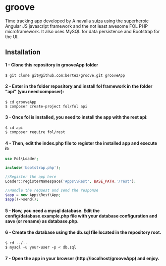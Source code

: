 groove
======

Time tracking app developed by A navalla suíza using the superheroic Angular JS javascript framework and the not least awesome FOL PHP microframework. It also uses MySQL for data persistence and Bootstrap for the UI.


Installation
------------

#### 1 - Clone this repository in grooveApp folder

```
$ git clone git@github.com:bertez/groove.git grooveApp
```

#### 2 - Enter in the folder repository and install fol framework in the folder "api" (you need composer):

```
$ cd grooveApp
$ composer create-project fol/fol api
```

#### 3 - Once fol is installed, you need to install the app with the rest api:

```
$ cd api
$ composer require fol/rest
```

#### 4 - Then, edit the index.php file to register the installed app and execute it:

```php
use Fol\Loader;

include('bootstrap.php');

//Register the app here
Loader::registerNamespace('Apps\\Rest', BASE_PATH.'/rest');

//Handle the request and send the response
$app = new Apps\Rest\App;
$app()->send();
```

#### 5 - Now, you need a mysql database. Edit the config/database.example.php file with your database configuration and save (or rename) as database.php.
#### 6 - Create the database using the db.sql file located in the repository root.

```
$ cd ../..
$ mysql -u your-user -p < db.sql
```

#### 7 - Open the app in your browser (http://localhost/grooveApp) and enjoy. 
